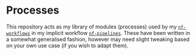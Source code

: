 # Processes

This repository acts as my library of modules (processes) used by my [`nf-workflows`][nf_workflows] in my implicit workflow
[`nf-pipelines`][nf_pipelines]. These have been written in a somewhat generalised fashion, however may need slight tweaking
based on your own use case (if you wish to adapt them).

[nf_pipelines]: https://github.com/a-lud/nf-pipelines
[nf_workflows]: https://github.com/a-lud/nf-workflows